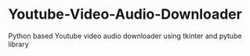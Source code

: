 # Youtube-Video-Audio-Downloader
Python based Youtube video audio downloader using tkinter and pytube library 
